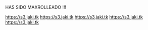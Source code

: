 HAS SIDO MAXROLLEADO !!!

https://s3.jaki.tk https://s3.jaki.tk https://s3.jaki.tk https://s3.jaki.tk https://s3.jaki.tk 
